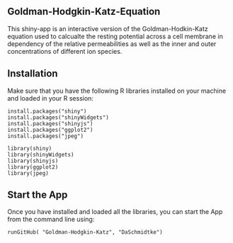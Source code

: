 ## Goldman-Hodgkin-Katz-Equation

This shiny-app is an interactive version of the Goldman-Hodkin-Katz equation used to calcualte the resting potential across a cell membrane in dependency of the relative permeabilities as well as the inner and outer concentrations of different ion species.

## Installation

Make sure that you have the following R libraries installed on your machine and loaded in your R session:

    install.packages("shiny")
    install.packages("shinyWidgets")
    install.packages("shinyjs")
    install.packages("ggplot2")
    install.packages("jpeg")
    
    library(shiny)
    library(shinyWidgets)
    library(shinyjs)
    library(ggplot2)
    library(jpeg)
    
## Start the App

Once you have installed and loaded all the libraries, you can start the App from the command line using:

    runGitHub( "Goldman-Hodgkin-Katz", "DaSchmidtke")
